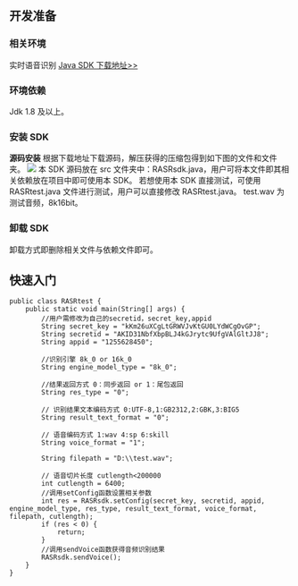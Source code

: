 ## 开发准备
### 相关环境
实时语音识别 [Java SDK 下载地址>>](https://main.qcloudimg.com/raw/870ef507ac3ffc62c34e28670015ba98/RASRjavasdk.zip)

### 环境依赖
Jdk 1.8 及以上。

### 安装 SDK
**源码安装**
根据下载地址下载源码，解压获得的压缩包得到如下图的文件和文件夹。
![](https://main.qcloudimg.com/raw/f3ae2e90e822e0abda0b401456074a79.png)
本 SDK 源码放在 src 文件夹中：RASRsdk.java，用户可将本文件即其相关依赖放在项目中即可使用本 SDK。
若想使用本 SDK 直接测试，可使用 RASRtest.java 文件进行测试，用户可以直接修改 RASRtest.java。
test.wav 为测试音频，8k16bit。

### 卸载 SDK
卸载方式即删除相关文件与依赖文件即可。

## 快速入门
```
public class RASRtest {
    public static void main(String[] args) {
        //用户需修改为自己的secretid，secret_key,appid
        String secret_key = "kKm26uXCgLtGRWVJvKtGU0LYdWCgOvGP";
        String secretid = "AKID31NbfXbpBLJ4kGJrytc9UfgVAlGltJJ8";
        String appid = "1255628450";

        //识别引擎 8k_0 or 16k_0
        String engine_model_type = "8k_0";

        //结果返回方式 0：同步返回 or 1：尾包返回
        String res_type = "0";

        // 识别结果文本编码方式 0:UTF-8,1:GB2312,2:GBK,3:BIG5
        String result_text_format = "0";

        // 语音编码方式 1:wav 4:sp 6:skill
        String voice_format = "1";

        String filepath = "D:\\test.wav";

        // 语音切片长度 cutlength<200000
        int cutlength = 6400;
        //调用setConfig函数设置相关参数
        int res = RASRsdk.setConfig(secret_key, secretid, appid, engine_model_type, res_type, result_text_format, voice_format, filepath, cutlength);
        if (res < 0) {
            return;
        }
        //调用sendVoice函数获得音频识别结果
        RASRsdk.sendVoice();
    }
}

```
				
				
				
